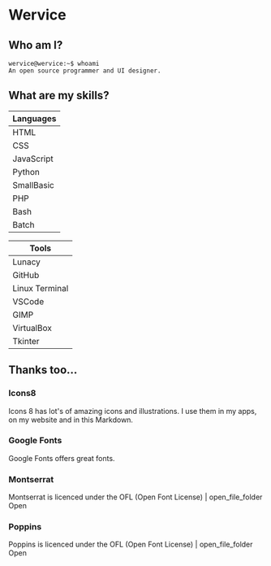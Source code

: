 # Wervice
## Who am I?
```
wervice@wervice:~$ whoami
An open source programmer and UI designer.
```
## What are my skills?
|Languages|
|-|
|HTML|
|CSS|
|JavaScript|
|Python|
|SmallBasic|
|PHP|
|Bash|
|Batch|

|Tools|
|-|
|Lunacy|
|GitHub|
|Linux Terminal|
|VSCode|
|GIMP|
|VirtualBox|
|Tkinter|

## Thanks too...
### Icons8
Icons 8 has lot's of amazing icons and illustrations. I use them in my apps, on my website and in this Markdown.

### Google Fonts
Google Fonts offers great fonts.

### Montserrat
Montserrat is licenced under the OFL (Open Font License) | open_file_folder Open

### Poppins
Poppins is licenced under the OFL (Open Font License) | open_file_folder Open
